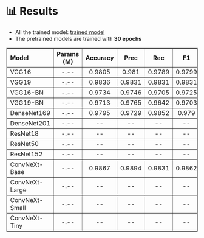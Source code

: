 # :bar_chart: **Results**
* All the trained model: [trained model](https://drive.google.com/drive/folders/1-Dy6xcKH9D5YBeYCav_PZyJwYeZPSnuq?usp=sharing)
* The pretrained models are trained with **30 epochs**

<table border>
    <tr align="center">
        <th align="left">Model</th>
        <!-- <th>Pretrained?</th> -->
        <th>Params (M)</th>
        <th>Accuracy</th>
        <th>Prec</th>
        <th>Rec</th>
        <th>F1</th>
        <th>Weights</th>
    </tr>
    <tr align="center">
        <td align="left">VGG16</td>
        <td>-.--</td>
        <td>0.9805</td>
        <td>0.981</td>
        <td>0.9789</td>
        <td>0.9799</td>
        <td><a href="https://drive.google.com/file/d/11g4Qdyt-dsjc-9ahDWKpLII3CKzGeKiE/view?usp=sharing">link</a></td>
    </tr>
    <tr align="center">
        <td  align="left">VGG19</td>
        <td>-.--</td>
        <td>0.9836</td>
        <td>0.9831</td>
        <td>0.9831</td>
        <td>0.9831</td>
        <td><a href="https://drive.google.com/file/d/1-QM-quWh8AVyPsbPKXuNFZuBbqsUop6W/view?usp=sharing">link</a></td>
    </tr>
    <tr align="center">
        <td  align="left">VGG16-BN</td>
        <td>-.--</td>
        <td>0.9734</td>
        <td>0.9746</td>
        <td>0.9705</td>
        <td>0.9725</td>
        <td><a href="https://drive.google.com/file/d/11P9hmqoUgCzCYtrrmoJTZC30PxxUF6ln/view?usp=sharing">link</a></td>
    </tr>
    <tr align="center">
        <td  align="left">VGG19-BN</td>
        <td>-.--</td>
        <td>0.9713</td>
        <td>0.9765</td>
        <td>0.9642</td>
        <td>0.9703</td>
        <td><a href="https://drive.google.com/file/d/11cAzmekS32dSOGIMiogq2m0cc7BQ903u/view?usp=drive_link">link</a></td>
    </tr>
    <tr align="center">
        <td  align="left">DenseNet169</td>
        <td>-.--</td>
        <td>0.9795</td>
        <td>0.9729</td>
        <td>0.9852</td>
        <td>0.979</td>
        <td><a href="https://drive.google.com/file/d/1ylcXT7KLCauX_eeITw2yv823mR5uXq2u/view?usp=sharing">link</a></td>
    </tr>
    <tr align="center">
        <td  align="left">DenseNet201</td>
        <td>-.--</td>
        <td>--</td>
        <td>--</td>
        <td>--</td>
        <td>--</td>
        <td><a href="">link</a></td>
    </tr>
    <tr align="center">
        <td  align="left">ResNet18</td>
        <td>-.--</td>
        <td>--</td>
        <td>--</td>
        <td>--</td>
        <td>--</td>
        <td><a href="">link</a></td>
    </tr>
    <tr align="center">
        <td  align="left">ResNet50</td>
        <td>-.--</td>
        <td>--</td>
        <td>--</td>
        <td>--</td>
        <td>--</td>
        <td><a href="">link</a></td>
    </tr>
    <tr align="center">
        <td  align="left">ResNet152</td>
        <td>-.--</td>
        <td>--</td>
        <td>--</td>
        <td>--</td>
        <td>--</td>
        <td><a href="">link</a></td>
    </tr>
    <tr align="center">
        <td  align="left">ConvNeXt-Base</td>
        <td>-.--</td>
        <td>0.9867</td>
        <td>0.9894</td>
        <td>0.9831</td>
        <td>0.9862</td>
        <td><a href="https://drive.google.com/file/d/1R_HF1Psv3qji10uMbPyd8OnTR9SGor3J/view?usp=drive_link">link</a></td>
    </tr>
    <tr align="center">
        <td  align="left">ConvNeXt-Large</td>
        <td>-.--</td>
        <td>--</td>
        <td>--</td>
        <td>--</td>
        <td>--</td>
        <td><a href="">link</a></td>
    </tr>
    <tr align="center">
        <td  align="left">ConvNeXt-Small</td>
        <td>-.--</td>
        <td>--</td>
        <td>--</td>
        <td>--</td>
        <td>--</td>
        <td><a href="">link</a></td>
    </tr>
    <tr align="center">
        <td  align="left">ConvNeXt-Tiny</td>
        <td>-.--</td>
        <td>--</td>
        <td>--</td>
        <td>--</td>
        <td>--</td>
        <td><a href="">link</a></td>
    </tr>
</table>